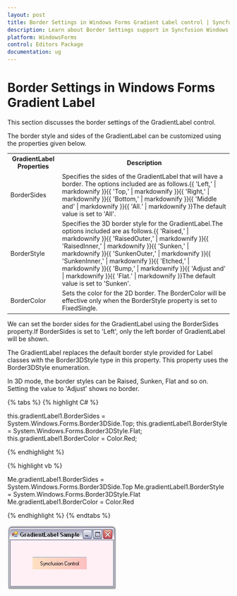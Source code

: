 ```yaml
---
layout: post
title: Border Settings in Windows Forms Gradient Label control | Syncfusion
description: Learn about Border Settings support in Syncfusion Windows Forms Gradient Label control and more details.
platform: WindowsForms
control: Editors Package
documentation: ug
---
```

# Border Settings in Windows Forms Gradient Label

This section discusses the border settings of the GradientLabel control.

The border style and sides of the GradientLabel can be customized using the properties given below.

<table>
<tr>
<th>
GradientLabel Properties</th><th>
Description</th></tr>
<tr>
<td>
BorderSides</td><td>
Specifies the sides of the GradientLabel that will have a border.  The options included are as follows.{{ 'Left,' | markdownify }}{{ 'Top,' | markdownify }}{{ 'Right,' | markdownify }}{{ 'Bottom,' | markdownify }}{{ 'Middle and' | markdownify }}{{ 'All.' | markdownify }}The default value is set to 'All'.</td></tr>
<tr>
<td>
BorderStyle</td><td>
Specifies the 3D border style for the GradientLabel.The options included are as follows.{{ 'Raised,' | markdownify }}{{ 'RaisedOuter,' | markdownify }}{{ 'RaisedInner,' | markdownify }}{{ 'Sunken,' | markdownify }}{{ 'SunkenOuter,' | markdownify }}{{ 'SunkenInner,' | markdownify }}{{ 'Etched,' | markdownify }}{{ 'Bump,' | markdownify }}{{ 'Adjust and' | markdownify }}{{ 'Flat.' | markdownify }}The default value is set to 'Sunken'.</td></tr>
<tr>
<td>
BorderColor</td><td>
Sets the color for the 2D border. The BorderColor will be effective only when the BorderStyle property is set to FixedSingle.</td></tr>
</table>

We can set the border sides for the GradientLabel using the BorderSides property.If BorderSides is set to 'Left', only the left border of GradientLabel will be shown.

The GradientLabel replaces the default border style provided for Label classes with the Border3DStyle type in this property. This property uses the Border3DStyle enumeration.

In 3D mode, the border styles can be Raised, Sunken, Flat and so on. Setting the value to 'Adjust' shows no border.

{% tabs %}
{% highlight C# %}

this.gradientLabel1.BorderSides = System.Windows.Forms.Border3DSide.Top;
this.gradientLabel1.BorderStyle = System.Windows.Forms.Border3DStyle.Flat;
this.gradientLabel1.BorderColor = Color.Red;

{% endhighlight %}

{% highlight vb %}

Me.gradientLabel1.BorderSides = System.Windows.Forms.Border3DSide.Top
Me.gradientLabel1.BorderStyle = System.Windows.Forms.Border3DStyle.Flat
Me.gradientLabel1.BorderColor = Color.Red

{% endhighlight %}
{% endtabs %}

 ![](GradientLabel-Images/Overview_img603.jpeg)
